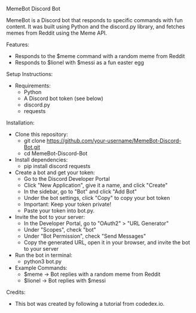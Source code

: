 MemeBot Discord Bot

MemeBot is a Discord bot that responds to specific commands with fun content. It was built using Python and the discord.py library, and fetches memes from Reddit using the Meme API.

Features: 
- Responds to the $meme command with a random meme from Reddit
- Responds to $lionel with $messi as a fun easter egg
  
Setup Instructions:
- Requirements:
  - Python
  - A Discord bot token (see below)
  - discord.py
  - requests

Installation: 
- Clone this repository:
  - git clone https://github.com/your-username/MemeBot-Discord-Bot.git
  - cd MemeBot-Discord-Bot
- Install dependencies: 
  - pip install discord requests
- Create a bot and get your token:
  - Go to the Discord Developer Portal
  - Click "New Application", give it a name, and click "Create"
  - In the sidebar, go to "Bot" and click "Add Bot"
  - Under the bot settings, click "Copy" to copy your bot token
  - Important: Keep your token private!
  - Paste your token into bot.py.
- Invite the bot to your server:
  - In the Developer Portal, go to "OAuth2" > "URL Generator"
  - Under "Scopes", check "bot"
  - Under "Bot Permission", check "Send Messages"
  - Copy the generated URL, open it in your browser, and invite the bot to your server
- Run the bot in terminal:
  - python3 bot.py
- Example Commands:
  - $meme → Bot replies with a random meme from Reddit
  - $lionel → Bot replies with $messi

Credits:
- This bot was created by following a tutorial from codedex.io.
